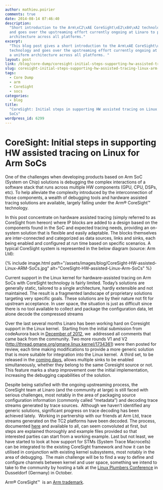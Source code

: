 ```yaml
---
author: mathieu.poirier
comments: true
date: 2014-08-14 07:46:40
description:
  "Short introduction to the Arm\xC2\xAE CoreSight\xE2\x84\xA2 technology
  and goes over the upstreaming effort currently ongoing at Linaro to provide a uniform
  architecture across all platforms."
excerpt:
  "This blog post gives a short introduction to the Arm\xAE CoreSight\u2122
  technology and goes over the upstreaming effort currently ongoing at Linaro to provide
  a uniform architecture across all platforms. "
layout: post
link: /blog/core-dump/coresight-initial-steps-supporting-hw-assisted-tracing-linux-arm-socs/
slug: coresight-initial-steps-supporting-hw-assisted-tracing-linux-arm-socs
tags:
  - Core Dump
  - arm
  - CoreSight
  - socs
categories:
  - blog
title:
  "CoreSight: Initial steps in supporting HW assisted tracing on Linux for Arm
  SoCs"
wordpress_id: 6299
---
```


# CoreSight: Initial steps in supporting HW assisted tracing on Linux for Arm SoCs

One of the challenges when developing products based on Arm SoC (System on Chip) solutions is debugging the complex interactions of a software stack that runs across multiple HW components (GPU, CPU, DSPs, etc). To help alleviate the complexity introduced by the interconnection of those components, a wealth of debugging tools and hardware assisted tracing solutions are available, largely falling under the Arm® CoreSight™ technology.

In this post concentrate on hardware assisted tracing (simply referred to as CoreSight from hereon) where IP blocks are added to a design based on the components found in the SoC and expected tracing needs, providing an on-system solution that is flexible and easily adaptable. The blocks themselves are inter-connected and categorized as data sources, links and sinks, each being enabled and configured at run time based on specific scenarios. A typical CoreSight system is represented in the below diagram (source: Arm Ltd):

{% include image.html path="/assets/images/blog/CoreSight-HW-assisted-Linux-ARM-SoCs.jpg" alt="CoreSight-HW-assisted-Linux-Arm-SoCs" %}

Current support in the Linux kernel for hardware-assisted tracing on Arm SoCs with CoreSight technology is fairly limited. Today’s solutions are generally static, tailored to a single architecture, hardly extensible and not maintained. The result is a fragmented landscape of proprietary solutions targeting very specific goals. These solutions are by their nature not fit for upstream acceptance. In user space, the situation is just as difficult since there is no tool available to collect and package the configuration data, let alone decode the compressed streams

Over the last several months Linaro has been working hard on Coresight support in the Linux kernel.  Starting from the initial submission from codeAurora back in [December of 2012](http://lists.infradead.org/pipermail/linux-arm-kernel/2012-December/138646.html), we  addressed all comments that came back from the community. Two more rounds V1 and V2 (http://thread.gmane.org/gmane.linux.kernel/1734361) were then posted for review, each time making modifications to provide a more generic solution that is more suitable for integration into the Linux kernel.  A third set, to be released in the [coming days](https://git.linaro.org/kernel/coresight.git/refs/), allows multiple sinks to be enabled simultaneously, whether they belong to the same Coresight source or not. This feature marks a sharp improvement over the initial implementation, increasing the debugging capabilities of the solution.

Despite being satisfied with the ongoing upstreaming process, the CoreSight team at Linaro (and the community at large) is still faced with serious challenges, most notably in the area of packaging source configuration information (commonly called “metadata”) and decoding trace streams generated by trace sources.  Although we haven’t identified any generic solutions, significant progress on trace decoding has been achieved lately.  Working in partnership with our friends at Arm Ltd, trace streams generated on the TC2 platforms have been decoded. The process, documented [here](https://wiki-archive.linaro.org/WorklingGroups/Kernel/Coresight/traceDecodingWithDS5) and available to all, can seem convoluted at first, but steps are explained thoroughly and example files provided so that interested parties can start from a working example. Last but not least, we have started to look at how support for STMs (System Trace Macrocells) can be integrated to the existing CoreSight framework and how it can be utilised in conjunction with existing kernel subsystems, most notably in the area of debugging.  The main challenge will be to find a way to define and configure channels between kernel and user space, something we intend to take to the community by hosting a talk at the [Linux Plumbers Conference](https://www.linuxplumbersconf.org/) in Dusseldorf (Germany) in October.

Arm® CoreSight™  is an [Arm trademark](http://www.arm.com/about/trademarks/arm-trademark-list/CoreSight-trademark.php).
